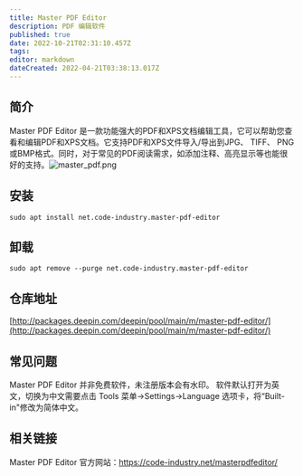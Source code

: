 ```yaml
---
title: Master PDF Editor
description: PDF 编辑软件
published: true
date: 2022-10-21T02:31:10.457Z
tags: 
editor: markdown
dateCreated: 2022-04-21T03:38:13.017Z
---
```


## 简介

Master PDF Editor 是一款功能强大的PDF和XPS文档编辑工具，它可以帮助您查看和编辑PDF和XPS文档。它支持PDF和XPS文件导入/导出到JPG、 TIFF、 PNG或BMP格式。同时，对于常见的PDF阅读需求，如添加注释、高亮显示等也能很好的支持。![master_pdf.png](/master_pdf.png)

## 安装
```
sudo apt install net.code-industry.master-pdf-editor
```

## 卸载
```
sudo apt remove --purge net.code-industry.master-pdf-editor
```

## 仓库地址

[http://packages.deepin.com/deepin/pool/main/m/master-pdf-editor/](http://packages.deepin.com/deepin/pool/main/m/master-pdf-editor/)

## 常见问题
Master PDF Editor 并非免费软件，未注册版本会有水印。
软件默认打开为英文，切换为中文需要点击 Tools 菜单->Settings->Language 选项卡，将“Built-in"修改为简体中文。
## 相关链接
Master PDF Editor 官方网站：https://code-industry.net/masterpdfeditor/
